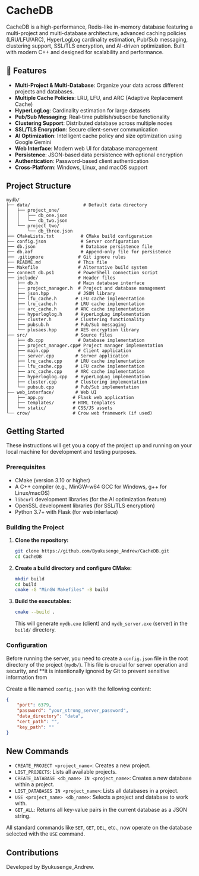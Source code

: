 # CacheDB

CacheDB is a high-performance, Redis-like in-memory database featuring a multi-project and multi-database architecture, advanced caching policies (LRU/LFU/ARC), HyperLogLog cardinality estimation, Pub/Sub messaging, clustering support, SSL/TLS encryption, and AI-driven optimization. Built with modern C++ and designed for scalability and performance.

## 🚀 Features

- **Multi-Project & Multi-Database**: Organize your data across different projects and databases.
- **Multiple Cache Policies**: LRU, LFU, and ARC (Adaptive Replacement Cache)
- **HyperLogLog**: Cardinality estimation for large datasets
- **Pub/Sub Messaging**: Real-time publish/subscribe functionality
- **Clustering Support**: Distributed database across multiple nodes
- **SSL/TLS Encryption**: Secure client-server communication
- **AI Optimization**: Intelligent cache policy and size optimization using Google Gemini
- **Web Interface**: Modern web UI for database management
- **Persistence**: JSON-based data persistence with optional encryption
- **Authentication**: Password-based client authentication
- **Cross-Platform**: Windows, Linux, and macOS support

## Project Structure

```
mydb/
├── data/                    # Default data directory
│   ├── project_one/
│   │   ├── db_one.json
│   │   └── db_two.json
│   └── project_two/
│       └── db_three.json
├── CMakeLists.txt          # CMake build configuration
├── config.json             # Server configuration
├── db.json                 # Database persistence file
├── db.aof                  # Append-only file for persistence
├── .gitignore             # Git ignore rules
├── README.md              # This file
├── Makefile               # Alternative build system
├── connect_db.ps1         # PowerShell connection script
├── include/               # Header files
│   ├── db.h               # Main database interface
│   ├── project_manager.h  # Project and database management
│   ├── json.hpp           # JSON library
│   ├── lfu_cache.h       # LFU cache implementation
│   ├── lru_cache.h       # LRU cache implementation
│   ├── arc_cache.h       # ARC cache implementation
│   ├── hyperloglog.h     # HyperLogLog implementation
│   ├── cluster.h         # Clustering functionality
│   ├── pubsub.h          # Pub/Sub messaging
│   └── plusaes.hpp       # AES encryption library
├── src/                  # Source files
│   ├── db.cpp             # Database implementation
│   ├── project_manager.cpp# Project manager implementation
│   ├── main.cpp           # Client application
│   ├── server.cpp        # Server application
│   ├── lru_cache.cpp     # LRU cache implementation
│   ├── lfu_cache.cpp     # LFU cache implementation
│   ├── arc_cache.cpp     # ARC cache implementation
│   ├── hyperloglog.cpp   # HyperLogLog implementation
│   ├── cluster.cpp       # Clustering implementation
│   └── pubsub.cpp        # Pub/Sub implementation
├── web_interface/        # Web UI
│   ├── app.py           # Flask web application
│   ├── templates/       # HTML templates
│   └── static/          # CSS/JS assets
└── crow/                # Crow web framework (if used)
```

## Getting Started

These instructions will get you a copy of the project up and running on your local machine for development and testing purposes.

### Prerequisites

*   CMake (version 3.10 or higher)
*   A C++ compiler (e.g., MinGW-w64 GCC for Windows, g++ for Linux/macOS)
*   `libcurl` development libraries (for the AI optimization feature)
*   OpenSSL development libraries (for SSL/TLS encryption)
*   Python 3.7+ with Flask (for web interface)

### Building the Project

1.  **Clone the repository:**
    ```bash
    git clone https://github.com/Byukusenge_Andrew/CacheDB.git
    cd CacheDB
    ```

2.  **Create a build directory and configure CMake:**
    ```bash
    mkdir build
    cd build
    cmake -G "MinGW Makefiles" -B build
    ```

3.  **Build the executables:**
    ```bash
    cmake --build .
    ```
    This will generate `mydb.exe` (client) and `mydb_server.exe` (server) in the `build/` directory.

### Configuration

Before running the server, you need to create a `config.json` file in the root directory of the project (`mydb/`). This file is crucial for server operation and security, and **it is intentionally ignored by Git to prevent sensitive information from 

Create a file named `config.json` with the following content:

```json
{
    "port": 6379,
    "password": "your_strong_server_password",
    "data_directory": "data",
    "cert_path": "",
    "key_path": ""
}
```

## New Commands

- `CREATE_PROJECT <project_name>`: Creates a new project.
- `LIST_PROJECTS`: Lists all available projects.
- `CREATE_DATABASE <db_name> IN <project_name>`: Creates a new database within a project.
- `LIST_DATABASES IN <project_name>`: Lists all databases in a project.
- `USE <project_name> <db_name>`: Selects a project and database to work with.
- `GET_ALL`: Returns all key-value pairs in the current database as a JSON string.

All standard commands like `SET`, `GET`, `DEL`, etc., now operate on the database selected with the `USE` command.

## Contributions

Developed by Byukusenge_Andrew. 